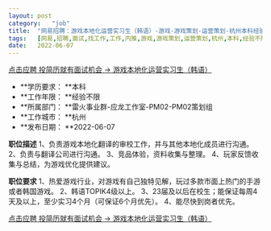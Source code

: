 ```yaml
---
layout:	post
category:	"job"
title:	"网易招聘：游戏本地化运营实习生（韩语）-游戏-游戏策划-运营策划-杭州本科经验不限"
tags:	[网易,招聘,面试,找工作,工作,内推,游戏,游戏策划,运营策划,杭州,本科,经验不限]
date:	2022-06-07
---
```


[点击应聘 投简历就有面试机会 -> 游戏本地化运营实习生（韩语）](http://mobile.bole.netease.com/bole/boleDetail?id=28875&employeeId=346f03c3cda5f04c&key=all)



- **学历要求： **本科
- **工作年限： **经验不限
- **所属部门： **雷火事业群-应龙工作室-PM02-PM02策划组
- **工作城市： **杭州
- **发布日期： **2022-06-07



**职位描述**
1、负责游戏本地化翻译的审校工作，并与其他本地化成员进行沟通。
2、负责与翻译公司进行沟通。
3、竞品体验，资料收集与整理。
4、玩家反馈收集与总结，为游戏优化提供建议。



**职位要求**
1、热爱游戏行业，对游戏有自己独特见解，玩过多款市面上热门的手游或者韩国游戏。
2、韩语TOPIK4级以上。
3、23届及以后在校生；能保证每周4天及以上，至少实习4个月（可保证6个月优先）。
4、能尽快到岗者优先。



[点击应聘 投简历就有面试机会 -> 游戏本地化运营实习生（韩语）](http://mobile.bole.netease.com/bole/boleDetail?id=28875&employeeId=346f03c3cda5f04c&key=all)